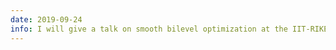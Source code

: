 ```yaml
---
date: 2019-09-24
info: I will give a talk on smooth bilevel optimization at the IIT-RIKEN Advancement of Artificial Intelligence Workshop
---
```



